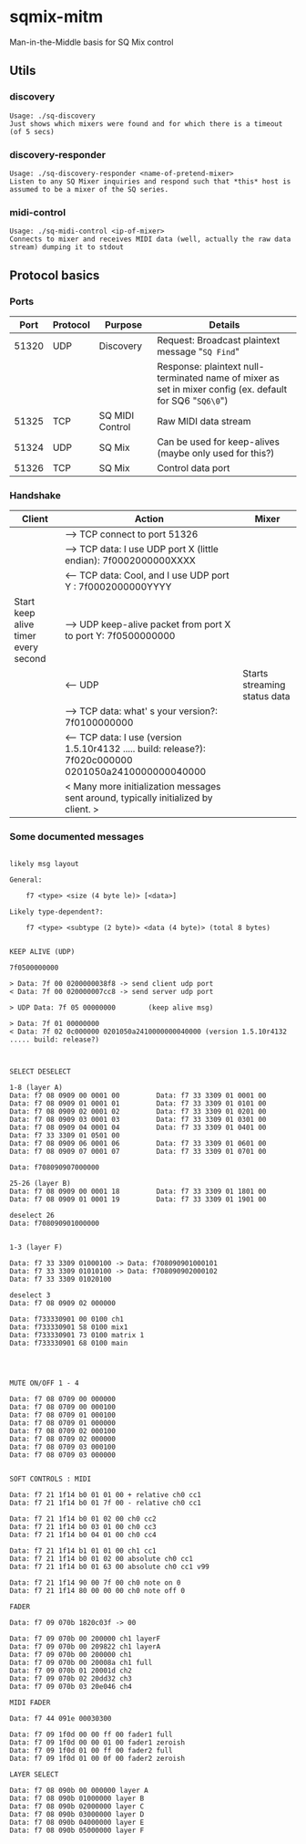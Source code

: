 # sqmix-mitm
Man-in-the-Middle basis for SQ Mix control

## Utils

### discovery
```shell
Usage: ./sq-discovery
Just shows which mixers were found and for which there is a timeout (of 5 secs)
```

### discovery-responder
```shell
Usage: ./sq-discovery-responder <name-of-pretend-mixer>
Listen to any SQ Mixer inquiries and respond such that *this* host is assumed to be a mixer of the SQ series.
```

### midi-control
```shell
Usage: ./sq-midi-control <ip-of-mixer>
Connects to mixer and receives MIDI data (well, actually the raw data stream) dumping it to stdout
```

## Protocol basics

### Ports

| Port  | Protocol | Purpose         | Details                                                                                                  |
|-------|----------|-----------------|----------------------------------------------------------------------------------------------------------|
| 51320 | UDP      | Discovery       | Request: Broadcast plaintext message "`SQ Find`"                                                         |
|       |          |                 | Response: plaintext null-terminated name of mixer as set in mixer config (ex. default for SQ6 "`SQ6\0`") |
| 51325 | TCP      | SQ MIDI Control | Raw MIDI data stream                                                                                     |
| 51324 | UDP      | SQ Mix          | Can be used for keep-alives (maybe only used for this?)                                                  |
| 51326 | TCP      | SQ Mix          | Control data port                                                                                        |

### Handshake

| Client                              | Action                                                                                                 | Mixer                        |
|-------------------------------------|--------------------------------------------------------------------------------------------------------|------------------------------|
|                                     | --> TCP connect to port 51326                                                                          |                              |
|                                     | --> TCP data: I use UDP port X (little endian):  7f0002000000XXXX                                      |                              |
|                                     | <-- TCP data: Cool, and I use UDP port Y : 7f0002000000YYYY                                            |                              |
| Start keep alive timer every second | --> UDP keep-alive packet from port X to port Y: 7f0500000000                                          |                              |
|                                     | <-- UDP                                                                                                | Starts streaming status data |
|                                     | --> TCP data: what' s your version?: 7f0100000000                                                      |                              |
|                                     | <-- TCP data: I use (version 1.5.10r4132 ..... build: release?): 7f020c000000 0201050a2410000000040000 |                              |
|                                     | < Many more initialization messages sent around, typically initialized by client. >                    |                              |


### Some documented messages


```

likely msg layout

General:

    f7 <type> <size (4 byte le)> [<data>]

Likely type-dependent?:

    f7 <type> <subtype (2 byte)> <data (4 byte)> (total 8 bytes)


KEEP ALIVE (UDP)

7f0500000000

> Data: 7f 00 0200000038f8 -> send client udp port
< Data: 7f 00 020000007cc8 -> send server udp port

> UDP Data: 7f 05 00000000        (keep alive msg)

> Data: 7f 01 00000000
< Data: 7f 02 0c000000 0201050a2410000000040000 (version 1.5.10r4132 ..... build: release?)
 


SELECT DESELECT

1-8 (layer A)
Data: f7 08 0909 00 0001 00         Data: f7 33 3309 01 0001 00
Data: f7 08 0909 01 0001 01         Data: f7 33 3309 01 0101 00
Data: f7 08 0909 02 0001 02         Data: f7 33 3309 01 0201 00
Data: f7 08 0909 03 0001 03         Data: f7 33 3309 01 0301 00
Data: f7 08 0909 04 0001 04         Data: f7 33 3309 01 0401 00
Data: f7 33 3309 01 0501 00
Data: f7 08 0909 06 0001 06         Data: f7 33 3309 01 0601 00
Data: f7 08 0909 07 0001 07         Data: f7 33 3309 01 0701 00

Data: f708090907000000

25-26 (layer B)
Data: f7 08 0909 00 0001 18         Data: f7 33 3309 01 1801 00
Data: f7 08 0909 01 0001 19         Data: f7 33 3309 01 1901 00

deselect 26
Data: f708090901000000


1-3 (layer F)

Data: f7 33 3309 01000100 -> Data: f708090901000101
Data: f7 33 3309 01010100 -> Data: f708090902000102
Data: f7 33 3309 01020100

deselect 3
Data: f7 08 0909 02 000000

Data: f733330901 00 0100 ch1
Data: f733330901 58 0100 mix1
Data: f733330901 73 0100 matrix 1
Data: f733330901 68 0100 main




MUTE ON/OFF 1 - 4

Data: f7 08 0709 00 000000
Data: f7 08 0709 00 000100
Data: f7 08 0709 01 000100
Data: f7 08 0709 01 000000
Data: f7 08 0709 02 000100
Data: f7 08 0709 02 000000
Data: f7 08 0709 03 000100
Data: f7 08 0709 03 000000


SOFT CONTROLS : MIDI

Data: f7 21 1f14 b0 01 01 00 + relative ch0 cc1
Data: f7 21 1f14 b0 01 7f 00 - relative ch0 cc1

Data: f7 21 1f14 b0 01 02 00 ch0 cc2
Data: f7 21 1f14 b0 03 01 00 ch0 cc3
Data: f7 21 1f14 b0 04 01 00 ch0 cc4

Data: f7 21 1f14 b1 01 01 00 ch1 cc1
Data: f7 21 1f14 b0 01 02 00 absolute ch0 cc1
Data: f7 21 1f14 b0 01 63 00 absolute ch0 cc1 v99

Data: f7 21 1f14 90 00 7f 00 ch0 note on 0
Data: f7 21 1f14 80 00 00 00 ch0 note off 0

FADER

Data: f7 09 070b 1820c03f -> 00

Data: f7 09 070b 00 200000 ch1 layerF
Data: f7 09 070b 00 209822 ch1 layerA
Data: f7 09 070b 00 200000 ch1
Data: f7 09 070b 00 20008a ch1 full
Data: f7 09 070b 01 20001d ch2
Data: f7 09 070b 02 20dd32 ch3
Data: f7 09 070b 03 20e046 ch4

MIDI FADER

Data: f7 44 091e 00030300

Data: f7 09 1f0d 00 00 ff 00 fader1 full
Data: f7 09 1f0d 00 00 01 00 fader1 zeroish
Data: f7 09 1f0d 01 00 ff 00 fader2 full
Data: f7 09 1f0d 01 00 0f 00 fader2 zeroish

LAYER SELECT

Data: f7 08 090b 00 000000 layer A
Data: f7 08 090b 01000000 layer B
Data: f7 08 090b 02000000 layer C
Data: f7 08 090b 03000000 layer D
Data: f7 08 090b 04000000 layer E
Data: f7 08 090b 05000000 layer F





```